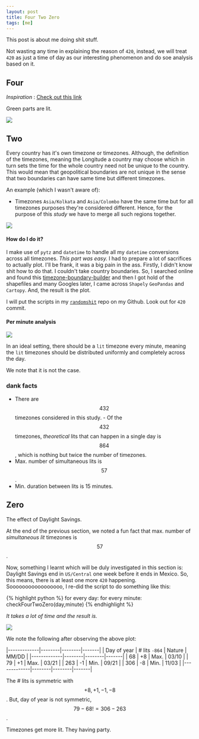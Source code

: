 ```yaml
---
layout: post
title: Four Two Zero
tags: [me]
---
```


<!--# Four Two Zero-->

This post is about me doing shit stuff.

Not wasting any time in explaining the reason of `420`, instead, we will treat `420` as just a time of day as our interesting phenomenon and do soe analysis based on it. 

## Four

_Inspiration_ : [Check out this link](http://next420.apphb.com/) 

Green parts are lit.

<img src="{{site.url}}/assets/img/four_/20.png" id="fourtwozero">
<script src="{{site.url}}/assets/js/fourtwozero.js">
</script>

## Two

Every country has it's own timezone or timezones. Although, the definition of the timezones, meaning the Longitude a country may choose which in turn sets the time for the whole country need not be unique to the country. This would mean that geopolitical boundaries are not unique in the sense that two boundaries can have same time but different timezones. 

An example (which I wasn't aware of):
-	Timezones `Asia/Kolkata` and `Asia/Colombo` have the same time but for all timezones purposes they're considered different. Hence, for the purpose of this _study_ we have to merge all such regions together.

<img src="{{site.url}}/assets/img/paint1.png">

#### How do I do it?

I make use of `pytz` and `datetime` to handle all my `datetime` conversions across all timezones. _This part was easy._
I had to prepare a lot of sacrifices to actually plot. I'll be frank, it was a big pain in the ass. 
Firstly, I didn't know shit how to do that. I couldn't take country boundaries. So, I searched online and found this 
[timezone-boundary-builder](https://github.com/evansiroky/timezone-boundary-builder)
and then I got hold of the shapefiles and many Googles later, I came across `Shapely` `GeoPandas` and `Cartopy`. And, the result is the plot.

I will put the scripts in my [`randomshit`](https://github.com/shiningsurya/randomshit) repo on my Github. Look out for `420` commit. 

#### Per minute analysis


<img src="{{site.url}}/assets/img/paint2_2.png">

In an ideal setting, there should be a `lit` timezone every minute, meaning the `lit` timezones should be distributed uniformly and completely across the day. 

We note that it is not the case. 

### dank facts

-	There are $$432$$ timezones considered in this study. 
		-	Of the $$432$$ timezones, _theoretical_ lits that can happen in a single day is $$864$$, which is nothing but twice the number of timezones.
-	Max. number of simultaneous lits is $$57$$.
-	Min. duration between lits is 15 minutes.


## Zero

The effect of Daylight Savings.

At the end of the previous section, we noted a fun fact that max. number of _simultaneous lit_ timezones is $$57$$. 

Now, something I learnt which will be duly investigated in this section is: Daylight Savings end in `US/Central` one week before it ends in Mexico. So, this means, there is at least one more `420` happening. 
Sooooooooooooooooo, I re-did the script to do something like this:

{% highlight python %}
for every day:
    for every minute:
        checkFourTwoZero(day,minute)
{% endhighlight %}


_It takes a lot of time and the result is._

<img src="{{site.url}}/assets/img/paint2.png">

We note the following after observing the above plot:

|-------------|--------|--------|-------|
| Day of year | # lits `-864` | Nature | MM/DD |
|-------------|--------|--------|-------|
| 68          | +8     | Max.   | 03/10 |
| 79          | +1     | Max.   | 03/21 |
| 263         | -1     | Min.   | 09/21 |
| 306         | -8     | Min.   | 11/03 |
|-------------|--------|--------|-------|


The # lits is symmetric with $$+8,+1,-1,-8$$. But, day of year is not symmetric, 
$$79 - 68 != 306-263$$.

Timezones get more lit. They having party.


